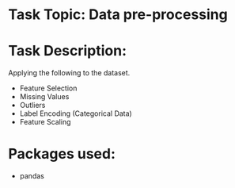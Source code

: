 # Task Topic: Data pre-processing 

# Task Description:

Applying the following to the dataset.

- Feature Selection 
- Missing Values 
-  Outliers 
-  Label Encoding (Categorical Data) 
-  Feature Scaling

# Packages used: 

- pandas

